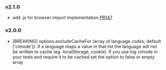 ### v2.1.0
- add .js for browser import implementation [PR147](https://github.com/i18next/i18next-browser-languageDetector/pull/147)

### v2.0.0
- [BREAKING] options.excludeCacheFor (array of language codes; default ['cimode']): if a language maps a value in that list the language will not be written to cache (eg. localStorage, cookie). If you use lng cimode in your tests and require it to be cached set the option to false or empty array
